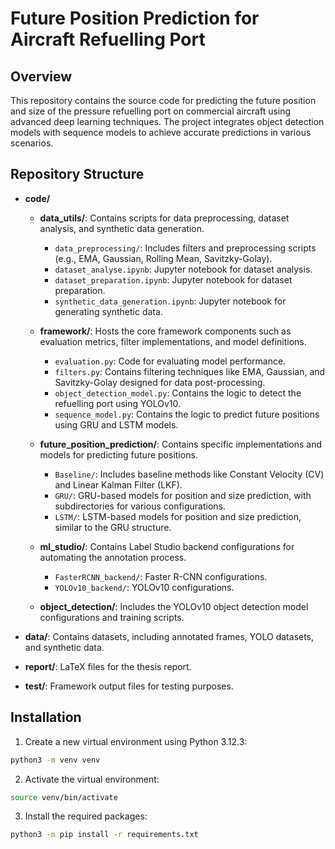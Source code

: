 # Future Position Prediction for Aircraft Refuelling Port

## Overview

This repository contains the source code for predicting the future position and size of the pressure refuelling port on commercial aircraft using advanced deep learning techniques. The project integrates object detection models with sequence models to achieve accurate predictions in various scenarios.

## Repository Structure

- **code/**

  - **data_utils/**: Contains scripts for data preprocessing, dataset analysis, and synthetic data generation.

    - `data_preprocessing/`: Includes filters and preprocessing scripts (e.g., EMA, Gaussian, Rolling Mean, Savitzky-Golay).
    - `dataset_analyse.ipynb`: Jupyter notebook for dataset analysis.
    - `dataset_preparation.ipynb`: Jupyter notebook for dataset preparation.
    - `synthetic_data_generation.ipynb`: Jupyter notebook for generating synthetic data.

  - **framework/**: Hosts the core framework components such as evaluation metrics, filter implementations, and model definitions.

    - `evaluation.py`: Code for evaluating model performance.
    - `filters.py`: Contains filtering techniques like EMA, Gaussian, and Savitzky-Golay designed for data post-processing.
    - `object_detection_model.py`: Contains the logic to detect the refuelling port using YOLOv10.
    - `sequence_model.py`: Contains the logic to predict future positions using GRU and LSTM models.

  - **future_position_prediction/**: Contains specific implementations and models for predicting future positions.

    - `Baseline/`: Includes baseline methods like Constant Velocity (CV) and Linear Kalman Filter (LKF).
    - `GRU/`: GRU-based models for position and size prediction, with subdirectories for various configurations.
    - `LSTM/`: LSTM-based models for position and size prediction, similar to the GRU structure.

  - **ml_studio/**: Contains Label Studio backend configurations for automating the annotation process.

    - `FasterRCNN_backend/`: Faster R-CNN configurations.
    - `YOLOv10_backend/`: YOLOv10 configurations.

  - **object_detection/**: Includes the YOLOv10 object detection model configurations and training scripts.

- **data/**: Contains datasets, including annotated frames, YOLO datasets, and synthetic data.

- **report/**: LaTeX files for the thesis report.

- **test/**: Framework output files for testing purposes.

## Installation

1. Create a new virtual environment using Python 3.12.3:

```bash
python3 -m venv venv
```

2. Activate the virtual environment:

```bash
source venv/bin/activate
```

3. Install the required packages:

```bash
python3 -m pip install -r requirements.txt
```
